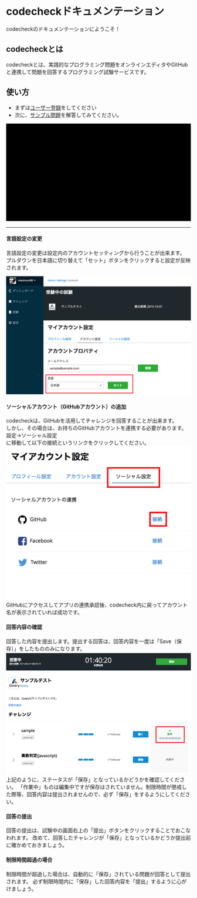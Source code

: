 # codecheckドキュメンテーション
codecheckのドキュメンテーションにようこそ！

## codecheckとは

codecheckとは、実践的なプログラミング問題をオンラインエディタやGitHubと連携して問題を回答するプログラミング試験サービスです。

## 使い方

- まずは[ユーザー登録](https://app.code-check.io/auth/signup)をしてください
- 次に、[サンプル問題](https://app.code-check.io/orgs/codecheck/challenges/77)を解答してみてください。

![start_challenge_web_editor](images/start_challenge_web_editor.gif)

---

#### 言語設定の変更
言語設定の変更は設定内のアカウントセッティングから行うことが出来ます。
プルダウンを日本語に切り替えて「セット」ボタンをクリックすると設定が反映されます。

![s2](images/s2.png)

#### ソーシャルアカウント（GitHubアカウント）の追加
codecheckは、GitHubを活用してチャレンジを回答することが出来ます。  
しかし、その場合は、お持ちのGitHubアカウントを連携する必要があります。
設定->ソーシャル設定  
に移動して以下の接続というリンクをクリックしてください。
![s14](images/s14.png)  
GitHubにアクセスしてアプリの連携承認後、codecheck内に戻ってアカウント名が表示されていれば成功です。

#### 回答内容の確認
回答した内容を提出します。提出する回答は、回答内容を一度は「Save（保存）」をしたもののみになります。
![s8](images/s8.png)  
上記のように、ステータスが「保存」となっているかどうかを確認してください。
「作業中」ものは編集中ですが保存はされていません。制限時間が懲戒した際等、回答内容は提出されませんので、必ず「保存」をするようにしてください。

#### 回答の提出
回答の提出は、試験中の画面右上の「提出」ボタンをクリックすることでおこなわれます。
改めて、回答したチャレンジが「保存」となっているかどうか提出前に確かめておきましょう。

#### 制限時間超過の場合
制限時間が超過した場合は、自動的に「保存」されている問題が回答として提出されます。
必ず制限時間内に「保存」した回答内容を「提出」するように心がけましょう。
